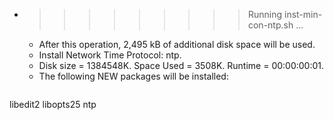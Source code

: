 * >>>>>>>>> Running inst-min-con-ntp.sh ...
  * After this operation, 2,495 kB of additional disk space will be used.
  * Install Network Time Protocol: ntp.
  * Disk size = 1384548K. Space Used = 3508K. Runtime = 00:00:00:01.
  * The following NEW packages will be installed:
  ```bash
libedit2 libopts25 ntp
  ```
